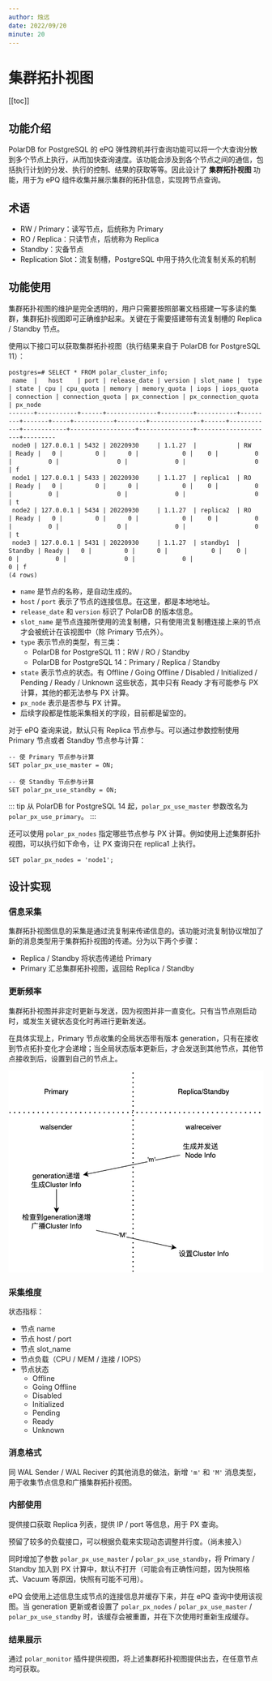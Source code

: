 ```yaml
---
author: 烛远
date: 2022/09/20
minute: 20
---
```


# 集群拓扑视图

<Badge type="tip" text="V11 / v1.1.20-" vertical="top" />

<ArticleInfo :frontmatter=$frontmatter></ArticleInfo>

[[toc]]

## 功能介绍

PolarDB for PostgreSQL 的 ePQ 弹性跨机并行查询功能可以将一个大查询分散到多个节点上执行，从而加快查询速度。该功能会涉及到各个节点之间的通信，包括执行计划的分发、执行的控制、结果的获取等等。因此设计了 **集群拓扑视图** 功能，用于为 ePQ 组件收集并展示集群的拓扑信息，实现跨节点查询。

## 术语

- RW / Primary：读写节点，后统称为 Primary
- RO / Replica：只读节点，后统称为 Replica
- Standby：灾备节点
- Replication Slot：流复制槽，PostgreSQL 中用于持久化流复制关系的机制

## 功能使用

集群拓扑视图的维护是完全透明的，用户只需要按照部署文档搭建一写多读的集群，集群拓扑视图即可正确维护起来。关键在于需要搭建带有流复制槽的 Replica / Standby 节点。

使用以下接口可以获取集群拓扑视图（执行结果来自于 PolarDB for PostgreSQL 11）：

```sql:no-line-numbers
postgres=# SELECT * FROM polar_cluster_info;
 name  |   host    | port | release_date | version | slot_name |  type   | state | cpu | cpu_quota | memory | memory_quota | iops | iops_quota | connection | connection_quota | px_connection | px_connection_quota | px_node
-------+-----------+------+--------------+---------+-----------+---------+-------+-----+-----------+--------+--------------+------+------------+------------+------------------+---------------+---------------------+---------
 node0 | 127.0.0.1 | 5432 | 20220930     | 1.1.27  |           | RW      | Ready |   0 |         0 |      0 |            0 |    0 |          0 |          0 |                0 |             0 |                   0 | f
 node1 | 127.0.0.1 | 5433 | 20220930     | 1.1.27  | replica1  | RO      | Ready |   0 |         0 |      0 |            0 |    0 |          0 |          0 |                0 |             0 |                   0 | t
 node2 | 127.0.0.1 | 5434 | 20220930     | 1.1.27  | replica2  | RO      | Ready |   0 |         0 |      0 |            0 |    0 |          0 |          0 |                0 |             0 |                   0 | t
 node3 | 127.0.0.1 | 5431 | 20220930     | 1.1.27  | standby1  | Standby | Ready |   0 |         0 |      0 |            0 |    0 |          0 |          0 |                0 |             0 |                   0 | f
(4 rows)
```

- `name` 是节点的名称，是自动生成的。
- `host` / `port` 表示了节点的连接信息。在这里，都是本地地址。
- `release_date` 和 `version` 标识了 PolarDB 的版本信息。
- `slot_name` 是节点连接所使用的流复制槽，只有使用流复制槽连接上来的节点才会被统计在该视图中（除 Primary 节点外）。
- `type` 表示节点的类型，有三类：
  - PolarDB for PostgreSQL 11：RW / RO / Standby
  - PolarDB for PostgreSQL 14：Primary / Replica / Standby
- `state` 表示节点的状态。有 Offline / Going Offline / Disabled / Initialized / Pending / Ready / Unknown 这些状态，其中只有 Ready 才有可能参与 PX 计算，其他的都无法参与 PX 计算。
- `px_node` 表示是否参与 PX 计算。
- 后续字段都是性能采集相关的字段，目前都是留空的。

对于 ePQ 查询来说，默认只有 Replica 节点参与。可以通过参数控制使用 Primary 节点或者 Standby 节点参与计算：

```sql:no-line-numbers
-- 使 Primary 节点参与计算
SET polar_px_use_master = ON;

-- 使 Standby 节点参与计算
SET polar_px_use_standby = ON;
```

::: tip
从 PolarDB for PostgreSQL 14 起，`polar_px_use_master` 参数改名为 `polar_px_use_primary`。
:::

还可以使用 `polar_px_nodes` 指定哪些节点参与 PX 计算。例如使用上述集群拓扑视图，可以执行如下命令，让 PX 查询只在 replica1 上执行。

```sql:no-line-numbers
SET polar_px_nodes = 'node1';
```

## 设计实现

### 信息采集

集群拓扑视图信息的采集是通过流复制来传递信息的。该功能对流复制协议增加了新的消息类型用于集群拓扑视图的传递。分为以下两个步骤：

- Replica / Standby 将状态传递给 Primary
- Primary 汇总集群拓扑视图，返回给 Replica / Standby

### 更新频率

集群拓扑视图并非定时更新与发送，因为视图并非一直变化。只有当节点刚启动时，或发生关键状态变化时再进行更新发送。

在具体实现上，Primary 节点收集的全局状态带有版本 generation，只有在接收到节点拓扑变化才会递增；当全局状态版本更新后，才会发送到其他节点，其他节点接收到后，设置到自己的节点上。

![生成集群拓扑视图](../../imgs/cluster_info_generate.png)

### 采集维度

状态指标：

- 节点 name
- 节点 host / port
- 节点 slot_name
- 节点负载（CPU / MEM / 连接 / IOPS）
- 节点状态
  - Offline
  - Going Offline
  - Disabled
  - Initialized
  - Pending
  - Ready
  - Unknown

### 消息格式

同 WAL Sender / WAL Reciver 的其他消息的做法，新增 `'m'` 和 `'M'` 消息类型，用于收集节点信息和广播集群拓扑视图。

### 内部使用

提供接口获取 Replica 列表，提供 IP / port 等信息，用于 PX 查询。

预留了较多的负载接口，可以根据负载来实现动态调整并行度。（尚未接入）

同时增加了参数 `polar_px_use_master` / `polar_px_use_standby`，将 Primary / Standby 加入到 PX 计算中，默认不打开（可能会有正确性问题，因为快照格式、Vacuum 等原因，快照有可能不可用）。

ePQ 会使用上述信息生成节点的连接信息并缓存下来，并在 ePQ 查询中使用该视图。当 generation 更新或者设置了 `polar_px_nodes` / `polar_px_use_master` / `polar_px_use_standby` 时，该缓存会被重置，并在下次使用时重新生成缓存。

### 结果展示

通过 `polar_monitor` 插件提供视图，将上述集群拓扑视图提供出去，在任意节点均可获取。
